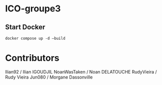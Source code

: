 # ICO-groupe3

## Start Docker
```
docker compose up -d —build
```

# Contributors
Ilian92 / Ilian IGOUDJIL
NoanWasTaken / Noan DELATOUCHE
RudyVieira / Rudy Vieira
Jun080 / Morgane Dassonville
